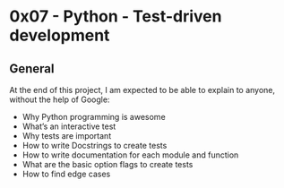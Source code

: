 # 0x07 - Python - Test-driven development

## General
At the end of this project, I am expected to be able to explain to anyone, without the help of Google:
* Why Python programming is awesome
* What’s an interactive test
* Why tests are important
* How to write Docstrings to create tests
* How to write documentation for each module and function
* What are the basic option flags to create tests
* How to find edge cases
